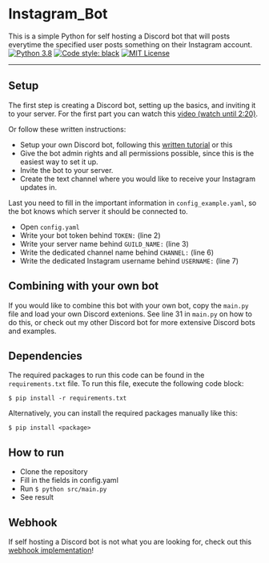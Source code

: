 # Instagram_Bot
This is a simple Python for self hosting a Discord bot that will posts everytime the specified user posts something on their Instagram account.\
[![Python 3.8](https://img.shields.io/badge/python-3.8-blue.svg)](https://www.python.org/downloads/release/python-380/)
[![Code style: black](https://img.shields.io/badge/code%20style-black-000000.svg)](https://github.com/psf/black)
[![MIT License](https://img.shields.io/github/license/StephanAkkerman/Instagram_Bot.svg?color=brightgreen)](https://opensource.org/licenses/MIT)

---

## Setup
The first step is creating a Discord bot, setting up the basics, and inviting it to your server. For the first part you can watch this [video (watch until 2:20)](https://www.youtube.com/watch?v=Pbq7vPsHDtc).

Or follow these written instructions:
- Setup your own Discord bot, following this [written tutorial](https://realpython.com/how-to-make-a-discord-bot-python/) or this 
- Give the bot admin rights and all permissions possible, since this is the easiest way to set it up.
- Invite the bot to your server.
- Create the text channel where you would like to receive your Instagram updates in.

Last you need to fill in the important information in `config_example.yaml`, so the bot knows which server it should be connected to.
- Open `config.yaml` 
- Write your bot token behind `TOKEN:` (line 2)
- Write your server name behind `GUILD_NAME:` (line 3)
- Write the dedicated channel name behind `CHANNEL:` (line 6)
- Write the dedicated Instagram username behind `USERNAME:` (line 7)

## Combining with your own bot
If you would like to combine this bot with your own bot, copy the `main.py` file and load your own Discord extenions. 
See line 31 in `main.py` on how to do this, or check out my other Discord bot for more extensive Discord bots and examples.

## Dependencies
The required packages to run this code can be found in the `requirements.txt` file. To run this file, execute the following code block:
```
$ pip install -r requirements.txt 
```
Alternatively, you can install the required packages manually like this:
```
$ pip install <package>
```

## How to run
- Clone the repository
- Fill in the fields in config.yaml
- Run `$ python src/main.py`
- See result

## Webhook
If self hosting a Discord bot is not what you are looking for, check out this [webhook implementation](https://github.com/Floor-Gang/Instagram-to-discord)!

